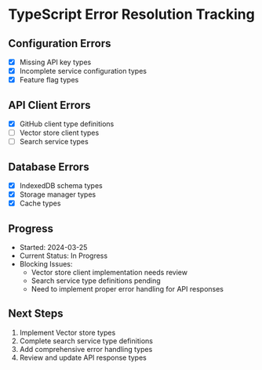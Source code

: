 # TypeScript Error Resolution Tracking

## Configuration Errors
- [x] Missing API key types
- [x] Incomplete service configuration types
- [x] Feature flag types

## API Client Errors
- [x] GitHub client type definitions
- [ ] Vector store client types
- [ ] Search service types

## Database Errors
- [x] IndexedDB schema types
- [x] Storage manager types
- [x] Cache types

## Progress
- Started: 2024-03-25
- Current Status: In Progress
- Blocking Issues: 
  - Vector store client implementation needs review
  - Search service type definitions pending
  - Need to implement proper error handling for API responses

## Next Steps
1. Implement Vector store types
2. Complete search service type definitions
3. Add comprehensive error handling types
4. Review and update API response types 